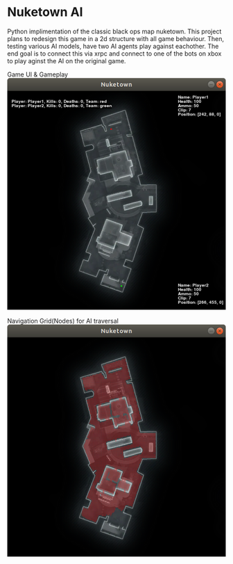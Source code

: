 # Nuketown AI
Python implimentation of the classic black ops map nuketown. This project plans to redesign this game in a 2d structure with all game behaviour. Then, testing various AI models, have two AI agents play against eachother. The end goal is to connect this via xrpc and connect to one of the bots on xbox to play aginst the AI on the original game.

Game UI & Gameplay
![1](https://github.com/ryan75195/Nuketown/blob/master/Gameplay.png)

Navigation Grid(Nodes) for AI traversal
![2](https://github.com/ryan75195/Nuketown/blob/master/Nodes.png)
